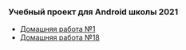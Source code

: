 ### Учебный проект для Android школы 2021

* [Домашняя работа №1][hw01]
* [Домашняя работа №18][hw18]

[hw01]:./hw01
[hw18]:./hw18/readme.md
